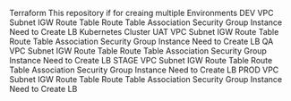 Terraform
This repository if for creaing multiple Environments
DEV
 VPC
 Subnet
 IGW
 Route Table
 Route Table Association
 Security Group
 Instance
 Need to Create LB
 Kubernetes Cluster
UAT
 VPC
 Subnet
 IGW
 Route Table
 Route Table Association
 Security Group
 Instance
 Need to Create LB
QA
 VPC
 Subnet
 IGW
 Route Table
 Route Table Association
 Security Group
 Instance
 Need to Create LB
STAGE
 VPC
 Subnet
 IGW
 Route Table
 Route Table Association
 Security Group
 Instance
 Need to Create LB
PROD
 VPC
 Subnet
 IGW
 Route Table
 Route Table Association
 Security Group
 Instance
 Need to Create LB
